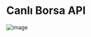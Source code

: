 # Canlı Borsa API

![image](https://user-images.githubusercontent.com/64258925/185224552-30ea5f65-fecd-4285-9b70-54e4212df894.png)

